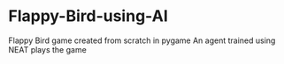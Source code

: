 # Flappy-Bird-using-AI

Flappy Bird game created from scratch in pygame
An agent trained using NEAT plays the game
